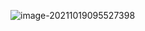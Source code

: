 ![image-20211019095527398](https://cdn.jsdelivr.net/gh/QYHcrossover/blog-imgbed//blogimg/image-20211019095527398.png)